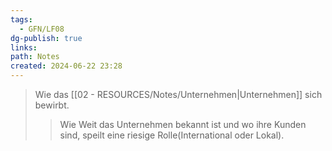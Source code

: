 ```yaml
---
tags:
  - GFN/LF08
dg-publish: true
links: 
path: Notes
created: 2024-06-22 23:28
---
```

> Wie das [[02 - RESOURCES/Notes/Unternehmen\|Unternehmen]] sich bewirbt.
> >  Wie Weit das Unternehmen bekannt ist und wo ihre Kunden sind, speilt eine riesige Rolle(International oder Lokal).	